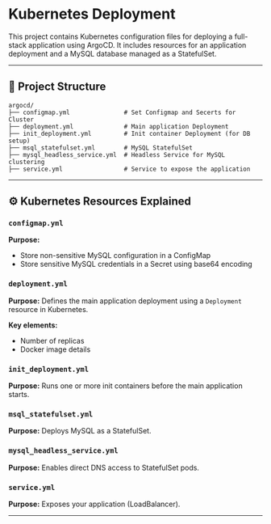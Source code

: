 # Kubernetes Deployment

This project contains Kubernetes configuration files for deploying a full-stack application using ArgoCD. It includes resources for an application deployment and a MySQL database managed as a StatefulSet.

---

## 📁 Project Structure

```
argocd/
├── configmap.yml               # Set Configmap and Secerts for Cluster
├── deployment.yml              # Main application Deployment
├── init_deployment.yml         # Init container Deployment (for DB setup)
├── msql_statefulset.yml        # MySQL StatefulSet
├── mysql_headless_service.yml  # Headless Service for MySQL clustering
├── service.yml                 # Service to expose the application
```

---

## ⚙️ Kubernetes Resources Explained

### `configmap.yml`
**Purpose:** 
- Store non-sensitive MySQL configuration in a ConfigMap
- Store sensitive MySQL credentials in a Secret using base64 encoding

### `deployment.yml`
**Purpose:** Defines the main application deployment using a `Deployment` resource in Kubernetes.

**Key elements:**
- Number of replicas
- Docker image details

### `init_deployment.yml`
**Purpose:** Runs one or more init containers before the main application starts.

### `msql_statefulset.yml`
**Purpose:** Deploys MySQL as a StatefulSet.

### `mysql_headless_service.yml`
**Purpose:** Enables direct DNS access to StatefulSet pods.

### `service.yml`
**Purpose:** Exposes your application (LoadBalancer).

---
